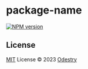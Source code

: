 # package-name

[![NPM version](https://img.shields.io/npm/v/package-name?color=a1b858&label=)](https://www.npmjs.com/package/package-name)

## License

[MIT](./LICENSE) License © 2023 [Odestry](https://github.com/odestry)
